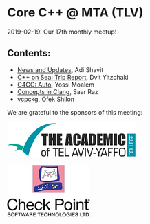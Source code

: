 # Core C++ @ MTA (TLV)
2019-02-19: Our 17th monthly meetup! 

## Contents:
- [News and Updates](201902_News+Updates+Intro.pdf), Adi Shavit
- [C++ on Sea: Trip Report](C++onSeaTripReport.pdf), Dvit Yitzchaki
- [C4GC: Auto](C4GC-Auto.pdf), Yossi Moalem
- [Concepts in Clang](ClangConcepts.pdf), Saar Raz
- [vcpckg](VCPKG.pdf), Ofek Shilon

We are grateful to the sponsors of this meeting:  

![MTA The Academic College of Tel Aviv-Yaffo](../assets/sponsor-logos/MTA_logo_eng.png)  

![CheckPoint](../assets/sponsor-logos/checkpoint.jpg)
